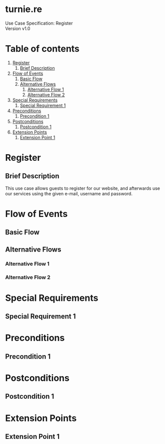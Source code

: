 # turnie.re

Use Case Specification: Register  
Version v1.0

# Table of contents

1. [Register](#register)
   1. [Brief Description](#brief-description)
1. [Flow of Events](#flow-of-events)
   1. [Basic Flow](#basic-flow)
   1. [Alternative Flows](#alternative-flows)
      1. [Alternative Flow 1](#alternative-flow-1)
      1. [Alternative Flow 2](#alternative-flow-2)
1. [Special Requirements](#special-requirements)
   1. [Special Requirement 1](#special-requirement-1)
1. [Preconditions](#preconditions)
   1. [Precondition 1](#precondition-1)
1. [Postconditions](#postconditions)
   1. [Postcondition 1](#postcondition-1)
1. [Extension Points](#extension-points)
   1. [Extension Point 1](#extension-point-1)


# Register

## Brief Description

This use case allows guests to register for our website, and afterwards use our services using the given e-mail, username and password.

# Flow of Events

## Basic Flow

## Alternative Flows

### Alternative Flow 1

### Alternative Flow 2

# Special Requirements

## Special Requirement 1

# Preconditions

## Precondition 1

# Postconditions

## Postcondition 1

# Extension Points

## Extension Point 1

